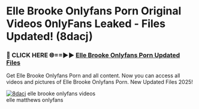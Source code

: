 # Elle Brooke Onlyfans Porn Original Videos 0nlyFans Leaked - Files Updated! (8dacj)

<h3>🔴 CLICK HERE 🌐==►► <a href="https://tinyurl.com/2jnfzry5" rel="nofollow">Elle Brooke Onlyfans Porn Updated Files</a></h3>

Get Elle Brooke Onlyfans Porn and all content. Now you can access all videos and pictures of Elle Brooke Onlyfans Porn. New Updated Files 2025!

[![8dacj](https://i.imgur.com/GyGTBgg.gif)](https://tinyurl.com/2jnfzry5)
elle brooke onlyfans videos<br>
elle matthews onlyfans